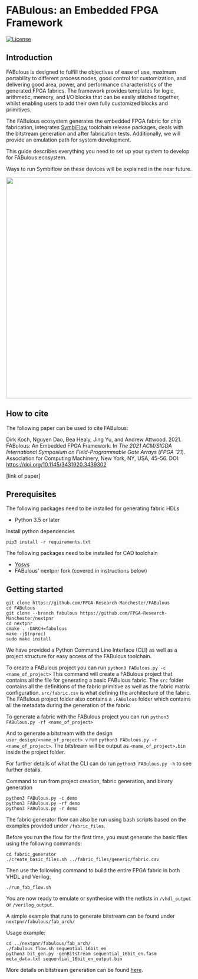 # FABulous: an Embedded FPGA Framework

[![License](https://img.shields.io/badge/License-Apache%202.0-blue.svg)](https://opensource.org/licenses/Apache-2.0)

## Introduction

FABulous is designed to fulfill the objectives of ease of use, maximum portability to different process nodes, good control for customization, and delivering good area, power, and performance characteristics of the generated FPGA fabrics. The framework provides templates for logic, arithmetic, memory, and I/O blocks that can be easily stitched together, whilst enabling users to add their own fully customized blocks and primitives.

The FABulous ecosystem generates the embedded FPGA fabric for chip fabrication, integrates
[SymbiFlow](https://symbiflow.github.io/)
toolchain release packages, deals with the bitstream generation and after fabrication tests. Additionally, we will provide an emulation path for system development.

This guide describes everything you need to set up your system to develop for FABulous ecosystem.

Ways to run Symbiflow on these devices will be explained in the near future.

<img src="https://www.dropbox.com/s/g6wrtom681nr7tb/fabulous_ecosystem.png?raw=1" width="600"/>

## How to cite

The following paper can be used to cite FABulous:

Dirk Koch, Nguyen Dao, Bea Healy, Jing Yu, and Andrew Attwood. 2021. FABulous: An Embedded FPGA Framework. In <i>The 2021 ACM/SIGDA International Symposium on Field-Programmable Gate Arrays</i> (<i>FPGA '21</i>). Association for Computing Machinery, New York, NY, USA, 45–56. DOI: https://doi.org/10.1145/3431920.3439302

[link of paper]

[link to paper]: https://dl.acm.org/doi/pdf/10.1145/3431920.3439302

## Prerequisites

The following packages need to be installed for generating fabric HDLs

- Python 3.5 or later

Install python dependencies

```
pip3 install -r requirements.txt
```

The following packages need to be installed for CAD toolchain

- [Yosys](https://github.com/YosysHQ/yosys)
- FABulous' nextpnr fork (covered in instructions below)

## Getting started

```
git clone https://github.com/FPGA-Research-Manchester/FABulous
cd FABulous
git clone --branch fabulous https://github.com/FPGA-Research-Manchester/nextpnr
cd nextpnr
cmake . -DARCH=fabulous
make -j$(nproc)
sudo make install
```

We have provided a Python Command Line Interface (CLI) as well as a project structure for easy access of the FABulous toolchain.

To create a FABulous project you can run `python3 FABulous.py -c <name_of_project>`
This command will create a FABulous project that contains all the file for generating a basic FABulous fabric.
The `src` folder contains all the definitions of the fabric primitive as well as the fabric matrix configuration. `src/fabric.csv` is what defining the architecture of the fabric. The FABulous project folder also contains a `.FABulous` folder which contains all the metadata during the generation of the fabric

To generate a fabric with the FABulous project you can run `python3 FABulous.py -rf <name_of_project>`

And to generate a bitstream with the design `user_design/<name_of_project>.v` run `python3 FABulous.py -r <name_of_project>`.
The bitstream will be output as `<name_of_project>.bin` inside the project folder.

For further details of what the CLI can do run `python3 FABulous.py -h` to see further details.

Command to run from project creation, fabric generation, and binary generation

```
python3 FABulous.py -c demo
python3 FABulous.py -rf demo
python3 FABulous.py -r demo
```

The fabric generator flow can also be run using bash scripts based on the examples provided under `/fabric_files`.

Before you run the flow for the first time, you must generate the basic files using the following commands:

```
cd fabric_generator
./create_basic_files.sh ../fabric_files/generic/fabric.csv
```

Then use the following command to build the entire FPGA fabric in both VHDL and Verilog:

```
./run_fab_flow.sh
```

You are now ready to emulate or synthesise with the netlists in `/vhdl_output` or `/verilog_output`.

A simple example that runs to generate bitstream can be found under `nextpnr/fabulous/fab_arch/`

Usage example:

```
cd ../nextpnr/fabulous/fab_arch/
./fabulous_flow.sh sequential_16bit_en
python3 bit_gen.py -genBitstream sequential_16bit_en.fasm meta_data.txt sequential_16bit_en_output.bin
```

More details on bitstream generation can be found [here](https://github.com/FPGA-Research-Manchester/FABulous/tree/master/fabric_generator/bitstream_npnr).

